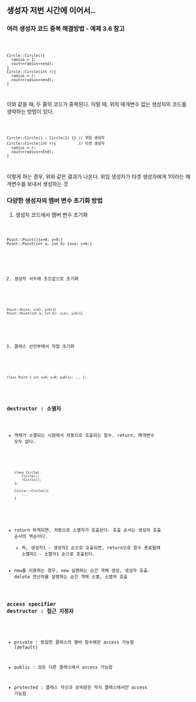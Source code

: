## 생성자 저번 시간에 이어서..

### 여러 생성자 코드 중복 해결방법 - 예제 3.6 참고

<code>
    
    Circle::Circle(){
      radius = 1;
      cout<<radius<<endl;
    }
    Circle::Circle(int r){
      radius = r;
      cout<<radius<<endl;
    }
    
</code>

이와 같을 때, 두 줄의 코드가 중복된다.
이럴 때, 위의 매개변수 없는 생성자의 코드를 생략하는 방법이 있다.

<code>
    
    Circle::Circle() : Circle(1) {} // 위임 생성자
    Circle::Circle(int r){          // 타겟 생성자
      radius = r;
      cout<<radius<<Endl;
    }
    
</code>

이렇게 하는 경우, 위와 같은 결과가 나온다. 위임 생성자가 타겟 생성자에게 1이라는 매개변수를 보내서 생성하는 것

### 다양한 생성자의 멤버 변수 초기화 방법
1. 생성자 코드에서 멤버 변수 초기화

<code>
  
    Point::Point(){x=0; y=0;}
    Point::Point(int a, int b) {x=a; y=b;}
    
</cdoe>

2. 생성자 서두에 초깃값으로 초기화

<code>
  
    Point::Point: x(0), y(0){}
    Point::Point(int a, int b): x(a), y(b){}
    
</code>

3. 클래스 선언부에서 직접 초기화

<code>
  
    class Point { int x=0; y=0; public: ... };
    
</code>

### destructor : 소멸자
* 객체가 소멸되는 시점에서 자동으로 호출되는 함수. return, 매개변수 모두 없다.

<code>
    
        class Circle{
            Circle();
            ~Circle();
        };
        
        Circle::~Circle(){
            ...
        }
 
 </code>
 
 * return 하게되면, 자동으로 소멸자가 호출된다. 호출 순서는 생성자 호출 순서의 역순이다.
    + 즉, 생성자1 - 생성자2 순으로 호출되면, return으로 함수 종료될때 소멸자2 - 소멸자1 순으로 호출된다.
 * new를 이용하는 경우, new 실행하는 순간 객체 생성, 생성자 호출. delete 연산자를 실행하는 순간 객체 소멸, 소멸자 호출
 
 ### access specifier destructor : 접근 지정자
 * private : 동일한 클래스의 멤버 함수에만 access 가능함 (default)
 
 * public : 모든 다른 클래스에서 access 가능함
 
 * protected : 클래스 자신과 상속받은 자식 클래스에서만 access 가능함
